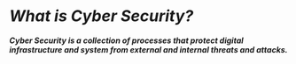 # ***What is Cyber Security?***
 **_<p>Cyber Security is a collection of processes that protect digital infrastructure and system from external and internal threats and attacks. </p>_** 

